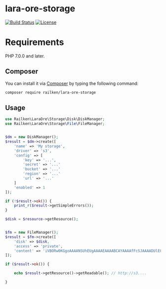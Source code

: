 # lara-ore-storage

[![Build Status](https://travis-ci.org/railken/lara-ore-storage.svg?branch=master)](https://travis-ci.org/railken/lara-ore-storage)
[![License](https://img.shields.io/badge/License-MIT-yellow.svg)](https://opensource.org/licenses/MIT)

# Requirements

PHP 7.0.0 and later.

## Composer

You can install it via [Composer](https://getcomposer.org/) by typing the
following command:

```bash
composer require railken/lara-ore-storage
```

## Usage

```php
use Railken\LaraOre\Storage\Disk\DiskManager;
use Railken\LaraOre\Storage\File\FileManager;


$dm = new DiskManager();
$result = $dm->create([
    'name' => 'My storage',
    'driver' => 's3',
    'config' => [
        'key' => '...',
        'secret' => '...'
        'bucket' => '...'
        'region' => '...'
        'url' => '...'
    ]
    'enabled' => 1
]);

if (!$result->ok()) {
    print_r($result->getSimpleErrors());
}

$disk = $resource->getResource();


$fm = new FileManager();
$result = $fm->create([
    'disk' => $disk,
    'access' => 'private',
    'content' => 'iVBORw0KGgoAAAANSUhEUgAAAAEAAAABCAYAAAAfFcSJAAAADUlEQVR42mNk+M9QDwADhgGAWjR9awAAAABJRU5ErkJggg=='
]);

if ($result->ok()) {

    echo $result->getResource()->getReadable(); // http://s3....

}

```